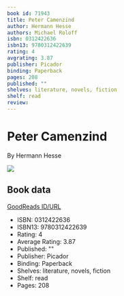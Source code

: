 ```yaml
---
book id: 71943
title: Peter Camenzind
author: Hermann Hesse
authors: Michael Roloff
isbn: 0312422636
isbn13: 9780312422639
rating: 4
avgrating: 3.87
publisher: Picador
binding: Paperback
pages: 208
published: ""
shelves: literature, novels, fiction
shelf: read
review: 
---
```


# Peter Camenzind

By Hermann Hesse

![](https://i.gr-assets.com/images/S/compressed.photo.goodreads.com/books/1316131237l/71943.jpg)

## Book data

[GoodReads ID/URL](https://www.goodreads.com/book/show/71943)

- ISBN: 0312422636
- ISBN13: 9780312422639
- Rating: 4
- Average Rating: 3.87
- Published: ""
- Publisher: Picador
- Binding: Paperback
- Shelves: literature, novels, fiction
- Shelf: read
- Pages: 208

